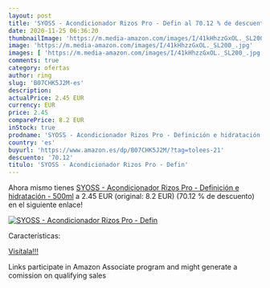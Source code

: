 ```yaml
---
layout: post
title: 'SYOSS - Acondicionador Rizos Pro - Defin al 70.12 % de descuento'
date: 2020-11-25 06:36:20
thumbnailImage: 'https://m.media-amazon.com/images/I/41kHhzzGxOL._SL200_.jpg'
image: 'https://m.media-amazon.com/images/I/41kHhzzGxOL._SL200_.jpg'
images: [ 'https://m.media-amazon.com/images/I/41kHhzzGxOL._SL200_.jpg' ]
comments: true
category: ofertas
author: ring
slug: 'B07CHK5J2M-es'
description:
actualPrice: 2.45 EUR
currency: EUR
price: 2.45
comparePrice: 8.2 EUR
inStock: true
prodname: 'SYOSS - Acondicionador Rizos Pro - Definición e hidratación - 500ml'
country: 'es'
buyurl: 'https://www.amazon.es/dp/B07CHK5J2M/?tag=tolees-21'
descuento: '70.12'
titulo: 'SYOSS - Acondicionador Rizos Pro - Defin'
---
```


Ahora mismo tienes [SYOSS - Acondicionador Rizos Pro - Definición e hidratación - 500ml](https://www.amazon.es/dp/B07CHK5J2M/?tag=tolees-21) a 2.45 EUR (original: 8.2 EUR) (70.12 %  de descuento) en el siguiente enlace!

[![SYOSS - Acondicionador Rizos Pro - Defin](https://m.media-amazon.com/images/I/41kHhzzGxOL._SL200_.jpg)](https://www.amazon.es/dp/B07CHK5J2M/?tag=tolees-21)

Características:


[Visítala!!!](https://www.amazon.es/dp/B07CHK5J2M/?tag=tolees-21)

Links participate in Amazon Associate program and might generate a comission on qualifying sales
